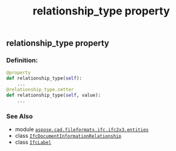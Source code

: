 ﻿---
title: relationship_type property
second_title: Aspose.CAD for Python via .NET API References
description: 
type: docs
weight: 70
url: /python-net/aspose.cad.fileformats.ifc.ifc2x3.entities/ifcdocumentinformationrelationship/relationship_type/
is_root: false
---

## relationship_type property

### Definition:
```python
@property
def relationship_type(self):
    ...
@relationship_type.setter
def relationship_type(self, value):
    ...
```

### See Also
* module [`aspose.cad.fileformats.ifc.ifc2x3.entities`](../../)
* class [`IfcDocumentInformationRelationship`](/cad/python-net/aspose.cad.fileformats.ifc.ifc2x3.entities/ifcdocumentinformationrelationship)
* class [`IfcLabel`](/cad/python-net/aspose.cad.fileformats.ifc.ifc2x3.types/ifclabel)
